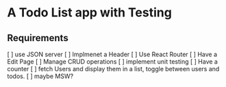 # A Todo List app with Testing

## Requirements

[ ] use JSON server
[ ] Implmenet a Header
[ ] Use React Router
[ ] Have a Edit Page
[ ] Manage CRUD operations
[ ] implement unit testing
[ ] Have a counter
[ ] fetch Users and display them in a list, toggle between users and todos.
[ ] maybe MSW?
